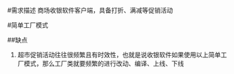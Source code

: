 #需求描述
商场收银软件客户端，具备打折、满减等促销活动  

#简单工厂模式

##缺点
1. 超市促销活动往往很频繁且有时效性，也就是说收银软件如果使用以上简单工厂模式，那么工厂类就要频繁的进行改动、编译、上线、下线